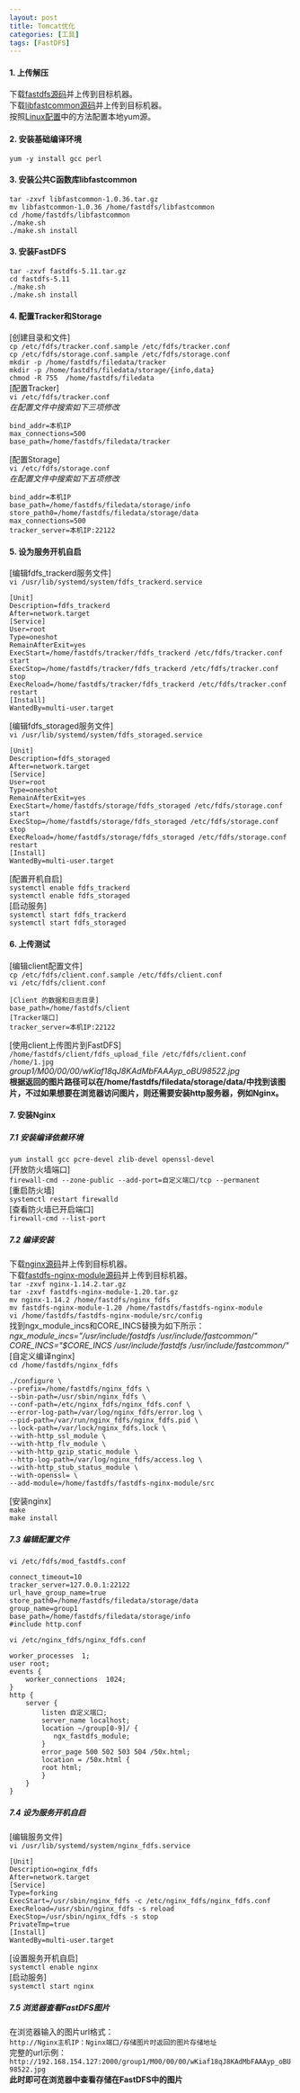 ```yaml
---
layout: post
title: Tomcat优化
categories: [工具]
tags: [FastDFS]
---
```

#### 1. 上传解压
下载[fastdfs源码](https://github.com/happyfish100/fastdfs/releases)并上传到目标机器。  
下载[libfastcommon源码](https://github.com/happyfish100/libfastcommon/releases)并上传到目标机器。  
按照[Linux配置](https://liuzh127.github.io/linux%E5%9F%BA%E7%A1%80/2020/06/11/Linux%E9%85%8D%E7%BD%AE/)中的方法配置本地yum源。  
<!-- more -->
#### 2. 安装基础编译环境
`yum -y install gcc perl`  
#### 3. 安装公共C函数库libfastcommon
`tar -zxvf libfastcommon-1.0.36.tar.gz`  
`mv libfastcommon-1.0.36 /home/fastdfs/libfastcommon`  
`cd /home/fastdfs/libfastcommon`  
`./make.sh`  
`./make.sh install`  
#### 3. 安装FastDFS
`tar -zxvf fastdfs-5.11.tar.gz`  
`cd fastdfs-5.11`  
`./make.sh`  
`./make.sh install`  
#### 4. 配置Tracker和Storage
[创建目录和文件]  
`cp /etc/fdfs/tracker.conf.sample /etc/fdfs/tracker.conf`  
`cp /etc/fdfs/storage.conf.sample /etc/fdfs/storage.conf`  
`mkdir -p /home/fastdfs/filedata/tracker`  
`mkdir -p /home/fastdfs/filedata/storage/{info,data}`  
`chmod -R 755  /home/fastdfs/filedata`  
[配置Tracker]  
`vi /etc/fdfs/tracker.conf`  
*在配置文件中搜索如下三项修改*  
```
bind_addr=本机IP
max_connections=500
base_path=/home/fastdfs/filedata/tracker
```
[配置Storage]  
`vi /etc/fdfs/storage.conf`  
*在配置文件中搜索如下五项修改*  
```
bind_addr=本机IP
base_path=/home/fastdfs/filedata/storage/info
store_path0=/home/fastdfs/filedata/storage/data
max_connections=500
tracker_server=本机IP:22122
```
#### 5. 设为服务开机自启
[编辑fdfs_trackerd服务文件]  
`vi /usr/lib/systemd/system/fdfs_trackerd.service`  
```
[Unit]
Description=fdfs_trackerd
After=network.target
[Service]
User=root
Type=oneshot
RemainAfterExit=yes
ExecStart=/home/fastdfs/tracker/fdfs_trackerd /etc/fdfs/tracker.conf start
ExecStop=/home/fastdfs/tracker/fdfs_trackerd /etc/fdfs/tracker.conf stop
ExecReload=/home/fastdfs/tracker/fdfs_trackerd /etc/fdfs/tracker.conf restart
[Install]
WantedBy=multi-user.target
```
[编辑fdfs_storaged服务文件]  
`vi /usr/lib/systemd/system/fdfs_storaged.service`  
```
[Unit]
Description=fdfs_storaged
After=network.target
[Service]
User=root
Type=oneshot
RemainAfterExit=yes
ExecStart=/home/fastdfs/storage/fdfs_storaged /etc/fdfs/storage.conf start
ExecStop=/home/fastdfs/storage/fdfs_storaged /etc/fdfs/storage.conf stop
ExecReload=/home/fastdfs/storage/fdfs_storaged /etc/fdfs/storage.conf restart
[Install]
WantedBy=multi-user.target
```
[配置开机自启]  
`systemctl enable fdfs_trackerd`  
`systemctl enable fdfs_storaged`  
[启动服务]  
`systemctl start fdfs_trackerd`  
`systemctl start fdfs_storaged`  
#### 6. 上传测试
[编辑client配置文件]  
`cp /etc/fdfs/client.conf.sample /etc/fdfs/client.conf`  
`vi /etc/fdfs/client.conf`  
```
[Client 的数据和日志目录]
base_path=/home/fastdfs/client
[Tracker端口]
tracker_server=本机IP:22122
```
[使用client上传图片到FastDFS]  
`/home/fastdfs/client/fdfs_upload_file /etc/fdfs/client.conf /home/1.jpg`  
*group1/M00/00/00/wKiaf18qJ8KAdMbFAAAyp_oBU98522.jpg*  
**根据返回的图片路径可以在/home/fastdfs/filedata/storage/data/中找到该图片，不过如果想要在浏览器访问图片，则还需要安装http服务器，例如Nginx。**  
#### 7. 安装Nginx
##### 7.1 安装编译依赖环境
`yum install gcc pcre-devel zlib-devel openssl-devel`  
[开放防火墙端口]  
`firewall-cmd --zone-public --add-port=自定义端口/tcp --permanent`  
[重启防火墙]  
`systemctl restart firewalld`  
[查看防火墙已开启端口]  
`firewall-cmd --list-port`  
##### 7.2 编译安装
下载[nginx源码](http://nginx.org/en/download.html)并上传到目标机器。  
下载[fastdfs-nginx-module源码](https://github.com/happyfish100/fastdfs-nginx-module/releases)并上传到目标机器。  
`tar -zxvf nginx-1.14.2.tar.gz`  
`tar -zxvf fastdfs-nginx-module-1.20.tar.gz`  
`mv nginx-1.14.2 /home/fastdfs/nginx_fdfs`  
`mv fastdfs-nginx-module-1.20 /home/fastdfs/fastdfs-nginx-module`  
`vi /home/fastdfs/fastdfs-nginx-module/src/config`  
找到ngx_module_incs和CORE_INCS替换为如下所示：  
*ngx_module_incs="/usr/include/fastdfs /usr/include/fastcommon/"*  
*CORE_INCS="$CORE_INCS /usr/include/fastdfs /usr/include/fastcommon/"*  
[自定义编译nginx]  
`cd /home/fastdfs/nginx_fdfs`  
```
./configure \
--prefix=/home/fastdfs/nginx_fdfs \
--sbin-path=/usr/sbin/nginx_fdfs \
--conf-path=/etc/nginx_fdfs/nginx_fdfs.conf \
--error-log-path=/var/log/nginx_fdfs/error.log \
--pid-path=/var/run/nginx_fdfs/nginx_fdfs.pid \
--lock-path=/var/lock/nginx_fdfs.lock \
--with-http_ssl_module \
--with-http_flv_module \
--with-http_gzip_static_module \
--http-log-path=/var/log/nginx_fdfs/access.log \
--with-http_stub_status_module \
--with-openssl= \
--add-module=/home/fastdfs/fastdfs-nginx-module/src
```
[安装nginx]  
`make`  
`make install`  
##### 7.3 编辑配置文件
`vi /etc/fdfs/mod_fastdfs.conf`  
```
connect_timeout=10
tracker_server=127.0.0.1:22122
url_have_group_name=true
store_path0=/home/fastdfs/filedata/storage/data
group_name=group1
base_path=/home/fastdfs/filedata/storage/info
#include http.conf
```
`vi /etc/nginx_fdfs/nginx_fdfs.conf`  
```
worker_processes  1;
user root;
events {
    worker_connections  1024;
}
http {
    server {
        listen 自定义端口;
        server_name localhost;
        location ~/group[0-9]/ {
           ngx_fastdfs_module;
        }
        error_page 500 502 503 504 /50x.html;
        location = /50x.html {
        root html;
        }
    }
}
```
##### 7.4 设为服务开机自启
[编辑服务文件]  
`vi /usr/lib/systemd/system/nginx_fdfs.service`  
```
[Unit]
Description=nginx_fdfs
After=network.target
[Service]
Type=forking
ExecStart=/usr/sbin/nginx_fdfs -c /etc/nginx_fdfs/nginx_fdfs.conf
ExecReload=/usr/sbin/nginx_fdfs -s reload
ExecStop=/usr/sbin/nginx_fdfs -s stop
PrivateTmp=true
[Install]
WantedBy=multi-user.target
```
[设置服务开机自启]  
`systemctl enable nginx`  
[启动服务]  
`systemctl start nginx`
##### 7.5 浏览器查看FastDFS图片
在浏览器输入的图片url格式：  
`http://Nginx主机IP：Nginx端口/存储图片时返回的图片存储地址`  
完整的url示例：  
`http://192.168.154.127:2000/group1/M00/00/00/wKiaf18qJ8KAdMbFAAAyp_oBU98522.jpg`  
**此时即可在浏览器中查看存储在FastDFS中的图片**  
